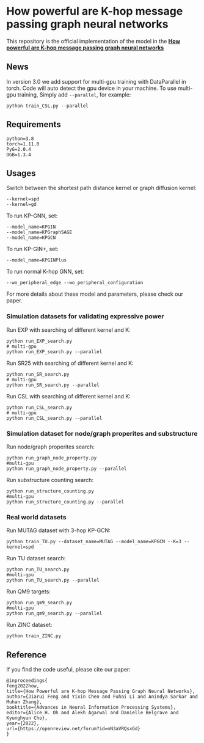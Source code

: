 # How powerful are K-hop message passing graph neural networks
This repository is the official implementation of the model in the [**How powerful are K-hop message passing graph neural networks**](https://openreview.net/forum?id=nN3aVRQsxGd&noteId=TBGwgubYuA6)
## News
In version 3.0 we add support for multi-gpu training with DataParallel in torch. Code will auto detect the gpu device in your machine. To use multi-gpu training, Simply add `--parallel`, for example:
```
python train_CSL.py --parallel
```
## Requirements
```
python=3.8
torch=1.11.0
PyG=2.0.4
OGB=1.3.4
```
## Usages
Switch between the shortest path distance kernel or graph diffusion kernel:
```
--kernel=spd
--kernel=gd
```
To run KP-GNN, set:
```
--model_name=KPGIN
--model_name=KPGraphSAGE
--model_name=KPGCN
```
To run KP-GIN+, set:
```
--model_name=KPGINPlus
```
To run normal K-hop GNN, set:
```
--wo_peripheral_edge --wo_peripheral_configuration 
```
For more details about these model and parameters, please check our paper.

### Simulation datasets for validating expressive power
Run EXP with searching of different kernel and K:
```
python run_EXP_search.py
# multi-gpu
python run_EXP_search.py --parallel
```
Run SR25 with searching of different kernel and K:
```
python run_SR_search.py
# multi-gpu
python run_SR_search.py --parallel
```
Run CSL with searching of different kernel and K:
```
python run_CSL_search.py
# multi-gpu
python run_CSL_search.py --parallel
```
### Simulation dataset for node/graph properites and substructure
Run node/graph properites search:
```
python run_graph_node_property.py
#multi-gpu
python run_graph_node_property.py --parallel
```
Run substructure counting search:
```
python run_structure_counting.py
#multi-gpu
python run_structure_counting.py --parallel
```
### Real world datasets
Run MUTAG dataset with 3-hop KP-GCN:
```
python train_TU.py --dataset_name=MUTAG --model_name=KPGCN --K=3 --kernel=spd
```
Run TU dataset search:
```
python run_TU_search.py
#multi-gpu
python run_TU_search.py --parallel
```
Run QM9 targets:
```
python run_qm9_search.py
#multi-gpu
python run_qm9_search.py --parallel
```
Run ZINC dataset:
```
python train_ZINC.py
```
## Reference
If you find the code useful, please cite our paper:
```
@inproceedings{
feng2022how,
title={How Powerful are K-hop Message Passing Graph Neural Networks},
author={Jiarui Feng and Yixin Chen and Fuhai Li and Anindya Sarkar and Muhan Zhang},
booktitle={Advances in Neural Information Processing Systems},
editor={Alice H. Oh and Alekh Agarwal and Danielle Belgrave and Kyunghyun Cho},
year={2022},
url={https://openreview.net/forum?id=nN3aVRQsxGd}
}
```

